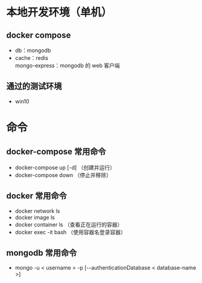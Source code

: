 # 本地开发环境（单机）
## docker compose
- db：mongodb
- cache：redis  
mongo-express：mongodb 的 web 客户端
## 通过的测试环境
- win10

# 命令
## docker-compose 常用命令
- docker-compose up [-d] （创建并运行）
- docker-compose down （停止并移除）

## docker 常用命令
- docker network ls
- docker image ls
- docker container ls   （查看正在运行的容器）
- docker exec -it <container-name> bash （使用容器名登录容器）

## mongodb 常用命令
- mongo -u < username > -p <password> [--authenticationDatabase < database-name >]